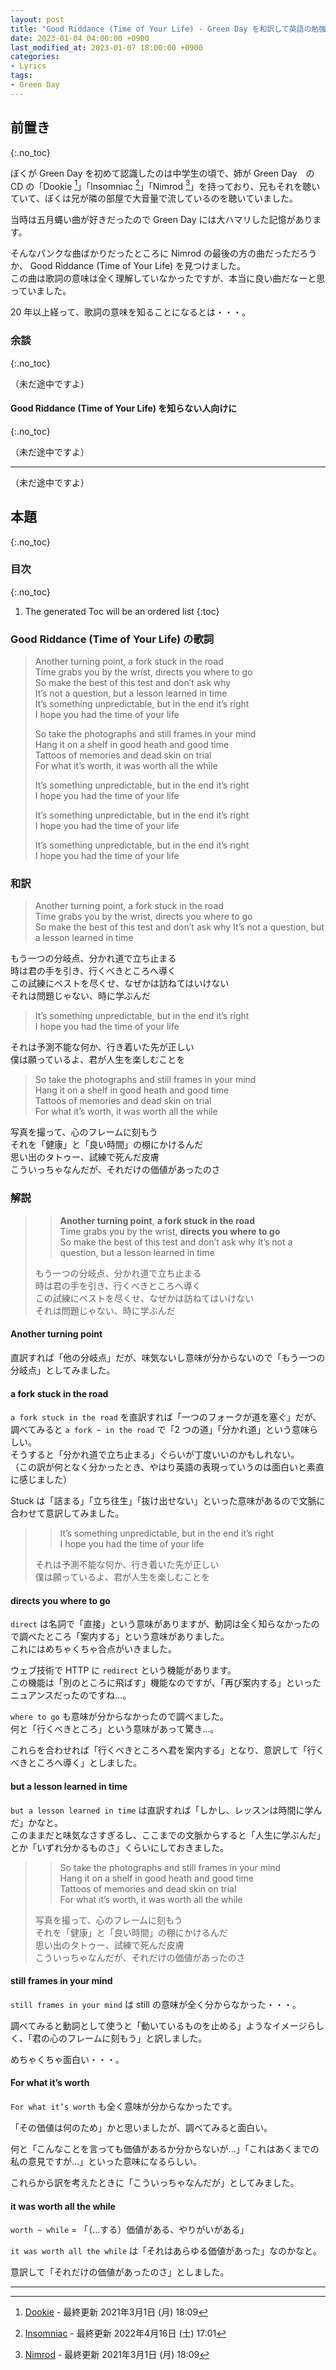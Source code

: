 ```yaml
---
layout: post
title: "Good Riddance (Time of Your Life) - Green Day を和訳して英語の勉強"
date: 2023-01-04 04:00:00 +0900
last_modified_at: 2023-01-07 18:00:00 +0900
categories:
- Lyrics
tags:
- Green Day
---
```



## 前置き
{:.no_toc}

ぼくが Green Day を初めて認識したのは中学生の頃で、姉が Green Day　の CD の「Dookie [^Dookie]」「Insomniac [^Insomniac]」「Nimrod [^Nimrod]」を持っており、兄もそれを聴いていて、ぼくは兄が隣の部屋で大音量で流しているのを聴いていました。

当時は五月蝿い曲が好きだったので Green Day には大ハマリした記憶があります。

そんなパンクな曲ばかりだったところに Nimrod の最後の方の曲だっただろうか、 Good Riddance (Time of Your Life) を見つけました。  
この曲は歌詞の意味は全く理解していなかったですが、本当に良い曲だなーと思っていました。

20 年以上経って、歌詞の意味を知ることになるとは・・・。


<!-- more -->

### 余談
{:.no_toc}

（未だ途中ですよ）

#### Good Riddance (Time of Your Life) を知らない人向けに
{:.no_toc}

<div class="u-youtube">
（未だ途中ですよ）
</div>

----

（未だ途中ですよ）


## 本題
{:.no_toc}

### 目次
{:.no_toc}

1. The generated Toc will be an ordered list
{:toc}

### Good Riddance (Time of Your Life) の歌詞

> Another turning point, a fork stuck in the road  
> Time grabs you by the wrist, directs you where to go  
> So make the best of this test and don’t ask why  
> It’s not a question, but a lesson learned in time  
> It’s something unpredictable, but in the end it’s right  
> I hope you had the time of your life
> 
> So take the photographs and still frames in your mind  
> Hang it on a shelf in good heath and good time  
> Tattoos of memories and dead skin on trial  
> For what it’s worth, it was worth all the while
> 
> It’s something unpredictable, but in the end it’s right  
> I hope you had the time of your life
> 
> It’s something unpredictable, but in the end it’s right  
> I hope you had the time of your life
> 
> It’s something unpredictable, but in the end it’s right  
> I hope you had the time of your life


### 和訳

> Another turning point, a fork stuck in the road  
> Time grabs you by the wrist, directs you where to go  
> So make the best of this test and don’t ask why
> It’s not a question, but a lesson learned in time  

もう一つの分岐点、分かれ道で立ち止まる  
時は君の手を引き、行くべきところへ導く  
この試練にベストを尽くせ、なぜかは訪ねてはいけない  
それは問題じゃない、時に学ぶんだ


> It’s something unpredictable, but in the end it’s right  
> I hope you had the time of your life

それは予測不能な何か、行き着いた先が正しい  
僕は願っているよ、君が人生を楽しむことを


> So take the photographs and still frames in your mind  
> Hang it on a shelf in good heath and good time  
> Tattoos of memories and dead skin on trial  
> For what it’s worth, it was worth all the while

写真を撮って、心のフレームに刻もう  
それを「健康」と「良い時間」の棚にかけるんだ  
思い出のタトゥー、試練で死んだ皮膚  
こういっちゃなんだが、それだけの価値があったのさ


### 解説

>> **Another turning point**, **a fork stuck in the road**  
>> Time grabs you by the wrist, **directs you where to go**  
>> So make the best of this test and don’t ask why
>> It’s not a question, but a lesson learned in time  
>
> もう一つの分岐点、分かれ道で立ち止まる  
> 時は君の手を引き、行くべきところへ導く  
> この試練にベストを尽くせ、なぜかは訪ねてはいけない  
> それは問題じゃない、時に学ぶんだ

#### Another turning point

直訳すれば「他の分岐点」だが、味気ないし意味が分からないので「もう一つの分岐点」としてみました。

#### a fork stuck in the road

`a fork stuck in the road` を直訳すれば「一つのフォークが道を塞ぐ」だが、調べてみると `a fork ~ in the road` で「2 つの道」「分かれ道」という意味らしい。  
そうすると「分かれ道で立ち止まる」ぐらいが丁度いいのかもしれない。  
（この訳が何となく分かったとき、やはり英語の表現っていうのは面白いと素直に感じました）

Stuck は「詰まる」「立ち往生」「抜け出せない」といった意味があるので文脈に合わせて意訳してみました。


>> It’s something unpredictable, but in the end it’s right  
>> I hope you had the time of your life
>
> それは予測不能な何か、行き着いた先が正しい  
> 僕は願っているよ、君が人生を楽しむことを

#### directs you where to go

`direct` は名詞で「直接」という意味がありますが、動詞は全く知らなかったので調べたところ「案内する」という意味がありました。  
これにはめちゃくちゃ合点がいきました。

ウェブ技術で HTTP に `redirect` という機能があります。  
この機能は「別のところに飛ばす」機能なのですが、「再び案内する」といったニュアンスだったのですね...。

`where to go` も意味が分からなかったので調べました。  
何と「行くべきところ」という意味があって驚き...。

これらを合わせれば「行くべきところへ君を案内する」となり、意訳して「行くべきところへ導く」としました。

#### but a lesson learned in time

`but a lesson learned in time` は直訳すれば「しかし、レッスンは時間に学んだ」かなと。  
このままだと味気なさすぎるし、ここまでの文脈からすると「人生に学ぶんだ」とか「いずれ分かるものさ」くらいにしておきました。


>> So take the photographs and still frames in your mind  
>> Hang it on a shelf in good heath and good time  
>> Tattoos of memories and dead skin on trial  
>> For what it’s worth, it was worth all the while
>
> 写真を撮って、心のフレームに刻もう  
> それを「健康」と「良い時間」の棚にかけるんだ  
> 思い出のタトゥー、試練で死んだ皮膚  
> こういっちゃなんだが、それだけの価値があったのさ

#### still frames in your mind

`still frames in your mind` は still の意味が全く分からなかった・・・。

調べてみると動詞として使うと「動いているものを止める」ようなイメージらしく、「君の心のフレームに刻もう」と訳しました。

めちゃくちゃ面白い・・・。

#### For what it’s worth

`For what it’s worth` も全く意味が分からなかったです。

「その価値は何のため」かと思いましたが、調べてみると面白い。

何と「こんなことを言っても価値があるか分からないが...」「これはあくまでの私の意見ですが...」といった意味になるらしい。

これらから訳を考えたときに「こういっちゃなんだが」としてみました。

#### it was worth all the while

`worth ~ while` = 「（...する）価値がある、やりがいがある」

`it was worth all the while` は「それはあらゆる価値があった」なのかなと。

意訳して「それだけの価値があったのさ」としました。


----
<!-- footnote -->

[^Dookie]: [Dookie](https://ja.wikipedia.org/wiki/%E3%83%89%E3%82%A5%E3%83%BC%E3%82%AD%E3%83%BC) - 最終更新 2021年3月1日 (月) 18:09

[^Insomniac]: [Insomniac](https://ja.wikipedia.org/wiki/%E3%82%A4%E3%83%B3%E3%82%BD%E3%83%A0%E3%83%8B%E3%82%A2%E3%83%83%E3%82%AF) - 最終更新 2022年4月16日 (土) 17:01

[^Nimrod]: [Nimrod](https://ja.wikipedia.org/wiki/%E3%83%8B%E3%83%A0%E3%83%AD%E3%83%83%E3%83%89_(%E3%82%A2%E3%83%AB%E3%83%90%E3%83%A0)) - 最終更新 2021年3月1日 (月) 18:09 
